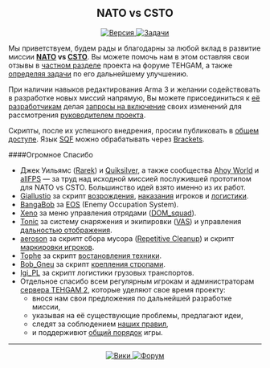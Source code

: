 <h2 align="center">NATO vs CSTO</h2>
<p align="center">
  <a href="">
    <img src="http://img.shields.io/badge/Версия-1.0.0-blue.svg?style=flat"
         alt="Версия" />
  </a>
<!---Не надо сбивать с толку народ подобными пустышками, если есть что конкретное скачать, то прикрути сюда ссылку и укажи размер архива.
  <a href="">
    <img src="http://img.shields.io/badge/Скачать-1.13_МБ-green.svg?style=flat"
         alt="Скачать" />
  </a>
--->
  <a href="https://github.com/TEHGAM/Nato-vs-ODKB/issues">
    <img src="http://img.shields.io/github/issues-raw/TEHGAM/Nato-vs-ODKB.svg?label=Задачи&style=flat"
         alt="Задачи" />
  </a>
</p>

Мы приветствуем, будем рады и благодарны за любой вклад в развитие миссии **[NATO](http://ru.wikipedia.org/wiki/Организация_Североатлантического_договора) vs [CSTO](https://ru.wikipedia.org/wiki/Организация_Договора_о_коллективной_безопасности)**. Вы можете помочь нам в этом оставляя свои отзывы в [частном разделе](http://www.tehgam.com/viewtopic.php?f=112&t=761) проекта на форуме TEHGAM, а также [определяя задачи](https://github.com/TEHGAM/Nato-vs-ODKB/issues) по его дальнейшему улучшению.

При наличии навыков редактирования Arma 3 и желании содействовать в разработке новых миссий напрямую, Вы можете присоединиться к [её разработчикам](https://github.com/TEHGAM/Nato-vs-ODKB/graphs/contributors) делая [запросы на включение](https://github.com/TEHGAM/Nato-vs-ODKB/pulls?q=is%3Apr+is%3Aclosed) своих изменений для рассмотрения [руководителем проекта](https://github.com/a11archer).

Скрипты, после их успешного внедрения, просим публиковать в [общем доступе](http://www.tehgam.com/viewforum.php?f=8). Язык [SQF](https://community.bistudio.com/wiki/SQF_syntax) можно обрабатывать через [Brackets](http://www.tehgam.com/viewtopic.php?p=14373#p14373).

####Огромное Спасибо
* Джек Уильямс ([Rarek](https://bitbucket.org/Rarek)) и [Quiksilver](http://forums.bistudio.com/member.php?111918-MDCCLXXVI), а также сообщества [Ahoy World](http://www.ahoyworld.co.uk/) и [allFPS](http://allfps.com.au/) — за труд над исходной миссией послужившей прототипом для NATO vs CSTO. Большинство идей взято именно из их работ.
* [Giallustio](http://www.giallustio.altervista.org/) за скрипт [возрождения](http://www.armaholic.com/page.php?id=18955), [наказания](http://www.armaholic.com/page.php?id=19099) игроков и [логистики](http://www.armaholic.com/page.php?id=12356).
* [BangaBob](http://forums.bistudio.com/member.php?91717-BangaBob) за [EOS](http://www.armaholic.com/page.php?id=20262) (Enemy Occupation System).
* [Xeno](http://dev.withsix.com/users/22) за меню управления отрядами ([DOM_squad](https://github.com/TEHGAM/ADR/blob/master/Annex_Done_Right.Altis/scripts/DOM_squad)).
* [Tonic](http://forums.bistudio.com/member.php?75622-Tonic-_-) за систему снаряжения и экипировки ([VAS](http://www.armaholic.com/page.php?id=19134)) и управления [дальностью отображения](http://www.armaholic.com/page.php?id=19751).
* [aeroson](https://github.com/aeroson) за скрипт сбора мусора ([Repetitive Cleanup](https://github.com/aeroson/a3-misc/blob/master/repetitive_cleanup.sqf)) и скрипт [маркировки игроков](https://github.com/aeroson/a3-misc/blob/master/player_markers.sqf).
* [Tophe](http://meadows.se/) за скрипт [востановления техники](http://www.armaholic.com/page.php?id=6080).
* [Bob_Gneu](http://gneu.org/) за скрипт [крепления стропами](http://www.armaholic.com/page.php?id=20530).
* [Igi_PL](http://www.igipl.net/) за скрипт логистики грузовых транспортов.
* Отдельное спасибо всем регулярным игрокам и администраторам [сервера TEHGAM 2](https://github.com/TEHGAM/ADR/wiki/T2:-Сводка), которые уделяют свое время проекту:
  * внося нам свои предложения по дальнейшей разработке миссии,
  * указывая на её существующие проблемы, предлагают идеи,
  * следят за соблюдением [наших правил](https://github.com/TEHGAM/ADR/wiki/Правила),
  * и поддерживют [общий порядок](http://tehgam.com/viewtopic.php?f=11&t=6) игры.

<hr />
<p align="center">
  <a href="https://github.com/TEHGAM/ADR/wiki">
    <img src="https://img.shields.io/badge/ADR-Вики-orange.svg?style=flat"
         alt="Вики" />
  </a>
<!---Лицензию проекта сам определи и внеси в собственную репку (правило GitHub-а).
  <a href="https://github.com/TEHGAM/ADR/blob/master/LICENSE">
    <img src="http://img.shields.io/badge/Лицензия-MIT-red.svg?style=flat"
         alt="Лицензия" />
  </a>
--->
  <a href="http://www.tehgam.com/viewforum.php?f=112">
    <img src="https://img.shields.io/badge/TEHGAM-Форум-lightgrey.svg?style=flat"
         alt="Форум" />
  </a>
  </p>
